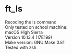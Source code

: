 # ft_ls
Recoding the ls command\
Only tested on school machine:\
macOS High Sierra\
Version 10.13.4 (17E199)\
Make version: GNU Make 3.81\
Tested with zsh

